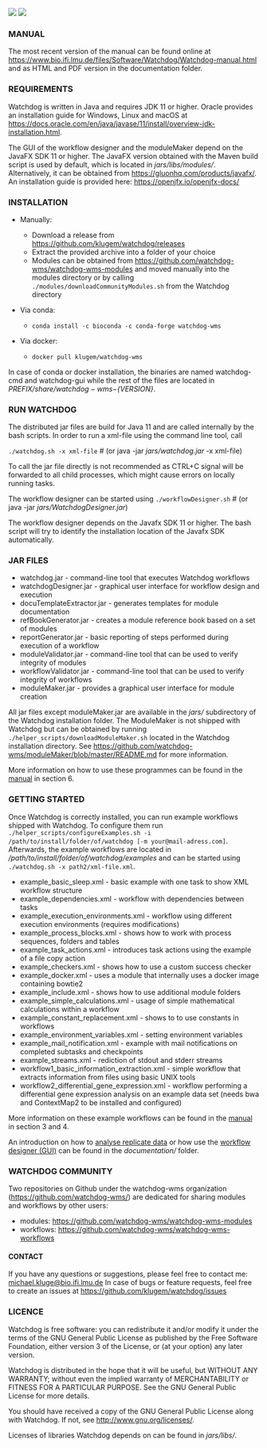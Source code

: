 ![](https://img.shields.io/github/release/klugem/watchdog.svg) ![](https://img.shields.io/github/workflow/status/klugem/watchdog/mvn_build)

### MANUAL
The most recent version of the manual can be found online at https://www.bio.ifi.lmu.de/files/Software/Watchdog/Watchdog-manual.html and as HTML and PDF version in the documentation folder.

### REQUIREMENTS
Watchdog is written in Java and requires JDK 11 or higher. Oracle provides an installation guide for Windows, Linux and macOS at https://docs.oracle.com/en/java/javase/11/install/overview-jdk-installation.html.

The GUI of the workflow designer and the moduleMaker depend on the JavaFX SDK 11 or higher. The JavaFX version obtained with the Maven build script is used by default, which is located in _jars/libs/modules/_. Alternatively, it can be obtained from https://gluonhq.com/products/javafx/. An installation guide is provided here: https://openjfx.io/openjfx-docs/

### INSTALLATION
- Manually:
    - Download a release from https://github.com/klugem/watchdog/releases
    - Extract the provided archive into a folder of your choice
    - Modules can be obtained from https://github.com/watchdog-wms/watchdog-wms-modules and moved manually into the modules directory or by calling `./modules/downloadCommunityModules.sh` from the Watchdog directory 

- Via conda:
    - `conda install -c bioconda -c conda-forge watchdog-wms`
- Via docker:
    - `docker pull klugem/watchdog-wms`

In case of conda or docker installation, the binaries are named watchdog-cmd and watchdog-gui while the rest of the files are located in _${PREFIX}/share/watchdog-wms-${VERSION}_.

### RUN WATCHDOG
The distributed jar files are build for Java 11 and are called internally by the bash scripts. In order to run a xml-file using the command line tool, call

`./watchdog.sh -x xml-file` # (or java -jar _jars/watchdog.jar_ -x xml-file)

To call the jar file directly is not recommended as CTRL+C signal will be forwarded to all child processes, which might cause errors on locally running tasks.

The workflow designer can be started using 
`./workflowDesigner.sh` # (or java -jar _jars/WatchdogDesigner.jar_)

The workflow designer depends on the Javafx SDK 11 or higher. The bash script will try to identify the installation location of the Javafx SDK automatically.

### JAR FILES
- watchdog.jar - command-line tool that executes Watchdog workflows
- watchdogDesigner.jar - graphical user interface for workflow design and execution
- docuTemplateExtractor.jar - generates templates for module documentation
- refBookGenerator.jar - creates a module reference book based on a set of modules
- reportGenerator.jar - basic reporting of steps performed during execution of a workflow
- moduleValidator.jar - command-line tool that can be used to verify integrity of modules
- workflowValidator.jar - command-line tool that can be used to verify integrity of workflows
- moduleMaker.jar - provides a graphical user interface for module creation

All jar files except moduleMaker.jar are available in the _jars/_ subdirectory of the Watchdog installation folder. The ModuleMaker is not shipped with Watchdog but can be obtained by running `./helper_scripts/downloadModuleMaker.sh` located in the Watchdog installation directory. See https://github.com/watchdog-wms/moduleMaker/blob/master/README.md for more information.

More information on how to use these programmes can be found in the [manual](https://klugem.github.io/watchdog/Watchdog-manual.html#JARs) in section 6.

### GETTING STARTED

Once Watchdog is correctly installed, you can run example workflows shipped with Watchdog. To configure them run `./helper_scripts/configureExamples.sh -i /path/to/install/folder/of/watchdog [-m your@mail-adress.com]`. Afterwards, the example workflows are located in _/path/to/install/folder/of/watchdog/examples_ and can be started using `./watchdog.sh -x path2/xml-file.xml`.

- example_basic_sleep.xml - basic example with one task to show XML workflow structure
- example_dependencies.xml - workflow with dependencies between tasks
- example_execution_environments.xml - workflow using different execution environments (requires modifications)
- example_process_blocks.xml - shows how to work with process sequences, folders and tables 
- example_task_actions.xml - introduces task actions using the example of a file copy action
- example_checkers.xml - shows how to use a custom success checker
- example_docker.xml - uses a module that internally uses a docker image containing bowtie2
- example_include.xml - shows how to use additional module folders
- example_simple_calculations.xml - usage of simple mathematical calculations within a workflow
- example_constant_replacement.xml - shows to to use constants in workflows
- example_environment_variables.xml - setting environment variables
- example_mail_notification.xml - example with mail notifications on completed subtasks and checkpoints
- example_streams.xml - rediction of stdout and stderr streams
- workflow1_basic_information_extraction.xml - simple workflow that extracts information from files using basic UNIX tools
- workflow2_differential_gene_expression.xml - workflow performing a differential gene expression analysis on an example data set (needs bwa and ContextMap2 to be installed and configured)

More information on these example workflows can be found in the [manual](https://klugem.github.io/watchdog/Watchdog-manual.html#getting_started) in section 3 and 4.

An introduction on how to [analyse replicate data](https://klugem.github.io/watchdog/ReplicateAnalysis_Overview.pdf) or how use the [workflow designer (GUI)](https://klugem.github.io/watchdog/WorkflowDesigner_Overview.pdf) can be found in the _documentation/_ folder.

### WATCHDOG COMMUNITY
Two repositories on Github under the watchdog-wms organization (https://github.com/watchdog-wms/) are dedicated for sharing modules and workflows by other users: 
- modules: https://github.com/watchdog-wms/watchdog-wms-modules
- workflows: https://github.com/watchdog-wms/watchdog-wms-workflows

#### CONTACT
If you have any questions or suggestions, please feel free to contact me: michael.kluge@bio.ifi.lmu.de
In case of bugs or feature requests, feel free to create an issues at https://github.com/klugem/watchdog/issues

### LICENCE
Watchdog is free software: you can redistribute it and/or modify it under the terms of the GNU General Public License as published by the Free Software Foundation, either version 3 of the License, or (at your option) any later version.

Watchdog is distributed in the hope that it will be useful, but WITHOUT ANY WARRANTY; without even the implied warranty of MERCHANTABILITY or FITNESS FOR A PARTICULAR PURPOSE. See the GNU General Public License for more details.

You should have received a copy of the GNU General Public License along with Watchdog.  If not, see <http://www.gnu.org/licenses/>.

Licenses of libraries Watchdog depends on can be found in _jars/libs/_.
